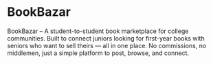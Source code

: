 # BookBazar
BookBazar – A student-to-student book marketplace for college communities. Built to connect juniors looking for first-year books with seniors who want to sell theirs — all in one place. No commissions, no middlemen, just a simple platform to post, browse, and connect.
